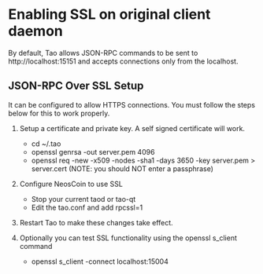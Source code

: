 Enabling SSL on original client daemon
======================================
By default, Tao allows JSON-RPC commands to be sent to http://localhost:15151
and accepts connections only from the localhost.

JSON-RPC Over SSL Setup
-----------------------
It can be configured to allow HTTPS connections.  You must follow the steps below
for this to work properly.

1. Setup a certificate and private key.  A self signed certificate will work.
    * cd ~/.tao
    * openssl genrsa -out server.pem 4096
    * openssl req -new -x509 -nodes -sha1 -days 3650 -key server.pem > server.cert
    (NOTE: you should NOT enter a passphrase)

2. Configure NeosCoin to use SSL
    * Stop your current taod or tao-qt
    * Edit the tao.conf and add
      rpcssl=1

3. Restart Tao to make these changes take effect.

4. Optionally you can test SSL functionality using the openssl s_client command
    * openssl s_client -connect localhost:15004
